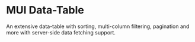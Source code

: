 # MUI Data-Table

An extensive data-table with sorting, multi-column filtering, pagination and more with server-side data fetching support.
